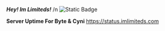 ***Hey! Im Limiteds!***
/n
<img alt="Static Badge" src="https://img.shields.io/badge/My_Discord-@imlimiteds-purple">


**Server Uptime For Byte & Cyni**
https://status.imlimiteds.com

